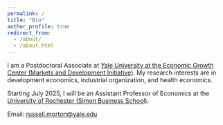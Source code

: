 ```yaml
---
permalink: /
title: "Bio"
author_profile: true
redirect_from: 
  - /about/
  - /about.html
---
```


I am a Postdoctoral Associate at [Yale University at the Economic Growth Center (Markets and Development Initiative)](https://egc.yale.edu/initiatives/markets-and-development). My research interests are in development economics, industrial organization, and health economics.

Starting July 2025, I will be an Assistant Professor of Economics at the [University of Rochester (Simon Business School)](https://simon.rochester.edu/).

Email: russell.morton@yale.edu
